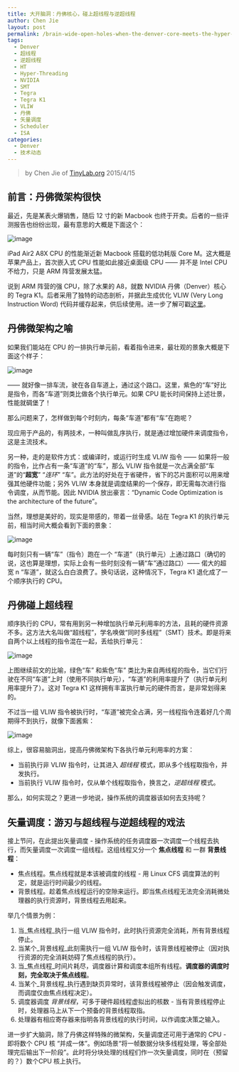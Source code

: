 ```yaml
---
title: 大开脑洞：丹佛核心，碰上超线程与逆超线程
author: Chen Jie
layout: post
permalink: /brain-wide-open-holes-when-the-denver-core-meets-the-hyper-threading/
tags:
  - Denver
  - 超线程
  - 逆超线程
  - HT
  - Hyper-Threading
  - NVIDIA
  - SMT
  - Tegra
  - Tegra K1
  - VLIW
  - 丹佛
  - 矢量调度
  - Scheduler
  - ISA
categories:
  - Denver
  - 技术动态
---
```


<!-- title: 大开脑洞：丹佛核心，碰上超线程与逆超线程 -->

<!-- %s/!\[image\](/&#038;\/wp-content\/uploads\/2015\/04\// -->

> by Chen Jie of [TinyLab.org][1]
> 2015/4/15

## 前言：丹佛微架构很快
最近，先是某表火爆销售，随后 12 寸的新 Macbook 也终于开卖。后者的一些评测报告也纷纷出现，最有意思的大概是下面这个：

![image][2]

iPad Air2 A8X CPU 的性能渐近新 Macbook 搭载的低功耗版 Core M。这大概是苹果产品上，首次嵌入式 CPU 性能如此接近桌面级 CPU —— 并不是 Intel CPU 不给力，只是 ARM 阵营发展太猛。

说到 ARM 阵营的强 CPU，除了水果的 A8，就数 NVIDIA 丹佛（Denver）核心的 Tegra K1。后者采用了独特的动态剖析，并据此生成优化 VLIW (Very Long Instruction Word) 代码并缓存起来，供后续使用。进一步了解可戳[这里][3]。

## 丹佛微架构之喻
如果我们能站在 CPU 的一排执行单元前，看着指令进来，最壮观的景象大概是下面这个样子：

![image][4]

—— 就好像一排车流，驶在各自车道上，通过这个路口。这里，紫色的“车”好比是指令，而各“车道”则类比做各个执行单元。如果 CPU 能长时间保持上述壮景，性能就碉堡了！

那么问题来了，怎样做到每个时刻内，每条“车道”都有“车”在跑呢？

现应用于产品的，有两技术，一种叫做乱序执行，就是通过增加硬件来调度指令，这是主流技术。

另一种，走的是软件方式：或编译时，或运行时生成 VLIW 指令 —— 如果将一般的指令，比作占有一条“车道”的“车”，那么 VLIW 指令就是一次占满全部“车道”的“**超宽**” “*连环*” “车”。此方法的好处在于省硬件，省下的芯片面积可以用来增强其他硬件功能；另外 VLIW 本身就是调度结果的一个保存，即无需每次进行指令调度，从而节能。因此 NVIDIA 放出豪言：“Dynamic Code Optimization is the architecture of the future”。

当然，理想是美好的，现实是带感的，带着一丝骨感。站在 Tegra K1 的执行单元前，相当时间大概会看到下面的景象：

![image][5]

每时刻只有一辆“车”（指令）跑在一个 “车道”（执行单元）上通过路口（确切的说，这也算是理想，实际上会有一些时刻没有一辆“车”通过路口）—— 偌大的超宽 n “车道”，就这么白白浪费了。换句话说，这种情况下，Tegra K1 退化成了一个顺序执行的 CPU。

## 丹佛碰上超线程
顺序执行的 CPU，常有用到另一种增加执行单元利用率的方法，且耗的硬件资源不多。这方法大名叫做“超线程”，学名唤做“同时多线程”（SMT）技术。即是将来自两个以上线程的指令混在一起，丢给执行单元：

![image][6]

上图继续前文的比喻，绿色“车” 和紫色“车” 类比为来自两线程的指令，当它们行驶在不同“车道”上时（使用不同执行单元），“车道”的利用率提升了（执行单元利用率提升了）。这对 Tegra K1 这样拥有丰富执行单元的硬件而言，是非常划得来的。

不过当一组 VLIW 指令被执行时，“车道”被完全占满，另一线程指令连着好几个周期得不到执行，就像下面酱紫：

![image][7]

综上，很容易脑洞出，提高丹佛微架构下各执行单元利用率的方案：

* 当前执行非 VLIW 指令时，让其进入 _超线程_ 模式，即从多个线程取指令，并发执行。
* 当前执行 VLIW 指令时，仅从单个线程取指令，换言之，_逆超线程_ 模式。

那么，如何实现之？更进一步地说，操作系统的调度器该如何去支持呢？

## 矢量调度：游刃与超线程与逆超线程的戏法

接上节问，在此提出矢量调度 - 操作系统的任务调度器一次调度一个线程去执行，而矢量调度一次调度一组线程。这组线程又分一个 __焦点线程__ 和 一群 __背景线程__：

* 焦点线程。焦点线程就是本该被调度的线程 - 用 Linux CFS 调度算法的判定，就是运行时间最少的线程。
* 背景线程。趁着焦点线程运行的空隙来运行。即当焦点线程无法完全消耗微处理器的执行资源时，背景线程去用起来。

举几个情景为例：

1. 当_焦点线程_执行一组 VLIW 指令时，此时执行资源完全消耗，所有背景线程停止。
2. 当某个_背景线程_此刻需执行一组 VLIW 指令时，该背景线程被停止（因对执行资源的完全消耗妨碍了焦点线程的执行）。
3. 当_焦点线程_时间片耗尽，调度器计算和调度本组所有线程。__调度器的调度时刻，完全取决于焦点线程__。
4. 当某个_背景线程_执行遇到缺页异常时，该背景线程被停止（因会触发调度，而调度仅由焦点线程决定）。
5. 调度器调度 _背景线程_，可多于硬件超线程虚拟出的核数 - 当有背景线程停止时，处理器马上从下一个预备的背景线程取指。
6. 处理器有相应寄存器来指明各背景线程的执行时间，以作调度决策之输入。

进一步扩大脑洞，除了丹佛这样特殊的微架构，矢量调度还可用于通常的 CPU - 即将数个 CPU 核 “并成一体”。例如场景“将一帧数据分块多线程处理，等全部处理完后输出下一阶段”。此时将分块处理的线程们作一次矢量调度，同时在（预留的？）数个CPU 核上执行。

[1]: https://tinylab.org
[2]: http://cdn.macrumors.com/article-new/2015/04/geekbenchmacworld.jpg
[3]: /nvidia-black-tech-the-denver-core/
[4]: /wp-content/uploads/2015/04/yy-denver-smt-VLIW.jpg
[5]: /wp-content/uploads/2015/04/yy-denver-smt-inorder.jpg
[6]: /wp-content/uploads/2015/04/yy-denver-smt-inorder-with-smt.jpg
[7]: /wp-content/uploads/2015/04/yy-denver-smt-when-VLIW.jpg
